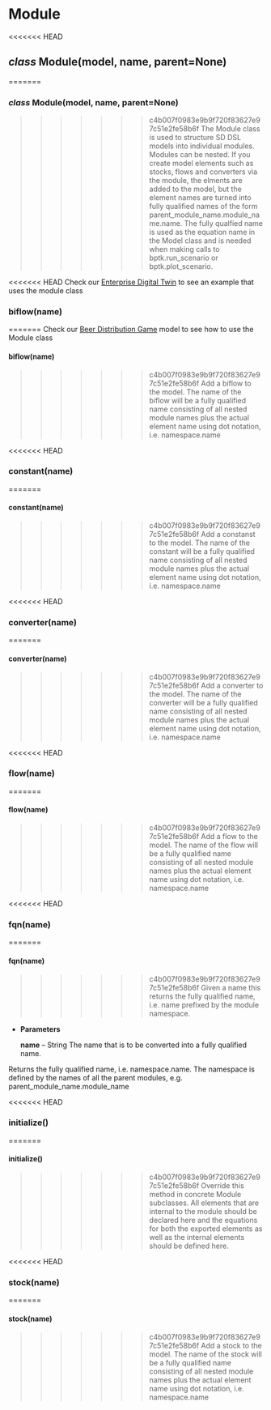 # Module


<<<<<<< HEAD
## _class_ Module(model, name, parent=None)

=======
### _class_ Module(model, name, parent=None)
>>>>>>> c4b007f0983e9b9f720f83627e97c51e2fe58b6f
The Module class is used to structure SD DSL models into individual modules.
Modules can be nested. If you create model elements such as stocks, flows and
converters via the module, the elments are added to the model, but the element
names are turned into fully qualified names of the form
parent_module_name.module_name.name. The fully qualfied name is used as the equation
name in the Model class and is needed when making calls to bptk.run_scenario or
bptk.plot_scenario.

<<<<<<< HEAD
Check our [Enterprise Digital Twin](../model_library/enterprise_digital_twin/enterprise_digital_twin.ipynb) to see an example that uses the module class


### biflow(name)
=======
Check our [Beer Distribution Game](https://github.com/transentis/beergame/blob/master/beergame_sd_dsl.ipynb) model to see how to use the Module class


#### biflow(name)
>>>>>>> c4b007f0983e9b9f720f83627e97c51e2fe58b6f
Add a biflow to the model. The name of the biflow will be a fully qualified name
consisting of all nested module names plus the actual element name using dot
notation, i.e. namespace.name


<<<<<<< HEAD
### constant(name)
=======
#### constant(name)
>>>>>>> c4b007f0983e9b9f720f83627e97c51e2fe58b6f
Add a constanst to the model. The name of the constant will be a fully qualified name
consisting of all nested module names plus the actual element name using dot
notation, i.e. namespace.name


<<<<<<< HEAD
### converter(name)
=======
#### converter(name)
>>>>>>> c4b007f0983e9b9f720f83627e97c51e2fe58b6f
Add a converter to the model. The name of the converter will be a fully qualified name
consisting of all nested module names plus the actual element name using dot
notation, i.e. namespace.name


<<<<<<< HEAD
### flow(name)
=======
#### flow(name)
>>>>>>> c4b007f0983e9b9f720f83627e97c51e2fe58b6f
Add a flow to the model. The name of the flow will be a fully qualified name
consisting of all nested module names plus the actual element name using dot
notation, i.e. namespace.name


<<<<<<< HEAD
### fqn(name)
=======
#### fqn(name)
>>>>>>> c4b007f0983e9b9f720f83627e97c51e2fe58b6f
Given a name this returns the fully qualified name, i.e. name prefixed
by the module namespace.


* **Parameters**

    **name** – String
    The name that is to be converted into a fully qualified name.


Returns the fully qualified name, i.e. namespace.name. The namespace is defined
by the names of all the parent modules, e.g. parent_module_name.module_name


<<<<<<< HEAD
### initialize()
=======
#### initialize()
>>>>>>> c4b007f0983e9b9f720f83627e97c51e2fe58b6f
Override this method in concrete Module subclasses. All elements that
are internal to the module should be declared here and the equations
for both the exported elements as well as the internal elements should
be defined here.


<<<<<<< HEAD
### stock(name)
=======
#### stock(name)
>>>>>>> c4b007f0983e9b9f720f83627e97c51e2fe58b6f
Add a stock to the model. The name of the stock will be a fully qualified name
consisting of all nested module names plus the actual element name using dot
notation, i.e. namespace.name
